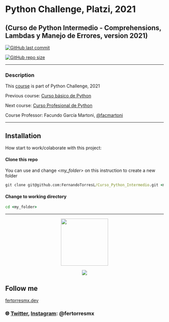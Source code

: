 # Python Challenge, Platzi, 2021

## (Curso de Python Intermedio - Comprehensions, Lambdas y Manejo de Errores, version 2021)

<a href="https://github.com/FernandoTorresL/Curso_Python_Intermedio/commits/main" target="_blank">![GitHub last commit](https://img.shields.io/github/last-commit/FernandoTorresL/Curso_Python_Intermedio)</a>

<a href="https://github.com/FernandoTorresL/Curso_Python_Intermedio" target="_blank">![GitHub repo size](https://img.shields.io/github/repo-size/FernandoTorresL/Curso_Python_Intermedio)</a>

---

### Description

This [course](https://platzi.com/clases/python-intermedio/) is part of Python Challenge, 2021

Previous course: [Curso básico de Python](https://platzi.com/clases/python/)

Next course: [Curso Profesional de Python](https://platzi.com/clases/python-profesional/)

Course Professor: Facundo García Martoni, [@facmartoni](https://twitter.com/facmartoni)

---

## Installation

How start to work/colaborate with this project:

#### Clone this repo

You can use and change *_<my_folder>_* on this instruction to create a new folder

```cmd
git clone git@github.com:FernandoTorresL/Curso_Python_Intermedio.git <my_folder>
```

#### Change to working directory

```cmd
cd <my_folder>
```
---

<div align="center">
    <a href="https://fertorresmx.dev/">
      <img height="150em" src="https://raw.githubusercontent.com/FernandoTorresL/FernandoTorresL/main/media/FerTorres-dev1.png">
  </a>
</div>

<p align="center">
    <a href="https://www.buymeacoffee.com/fertorresmx"><img src="https://img.buymeacoffee.com/button-api/?text=Buy me a coffee&emoji=&slug=fertorresmx&button_colour=5F7FFF&font_colour=ffffff&font_family=Poppins&outline_colour=000000&coffee_colour=FFDD00"></a>
</p>

## Follow me 
[fertorresmx.dev](https://fertorresmx.dev/)

### :globe_with_meridians: [Twitter](https://twitter.com/FerTorresMx), [Instagram](https://www.instagram.com/fertorresmx/): @fertorresmx

